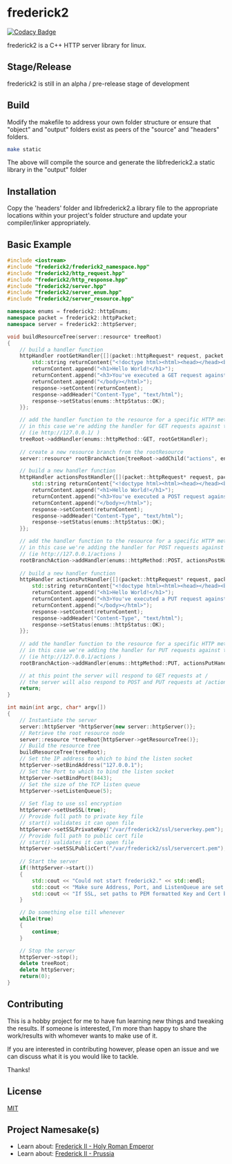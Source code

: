 # frederick2
[![Codacy Badge](https://api.codacy.com/project/badge/Grade/ad520bdcf77e402ca58ca18315d0b8c7)](https://www.codacy.com/manual/joseph.adomatis/frederick2?utm_source=github.com&amp;utm_medium=referral&amp;utm_content=DynasticSponge/frederick2&amp;utm_campaign=Badge_Grade)

frederick2 is a C++ HTTP server library for linux.

## Stage/Release

frederick2 is still in an alpha / pre-release stage of development

## Build

Modify the makefile to address your own folder structure or ensure that "object" and "output" folders exist as peers of the "source" and "headers" folders.

```bash
make static
```
The above will compile the source and generate the libfrederick2.a static library in the "output" folder

## Installation

Copy the 'headers' folder and libfrederick2.a library file to the appropriate locations within your project's folder structure and update your compiler/linker appropriately.

## Basic Example

```c++
#include <iostream>
#include "frederick2/frederick2_namespace.hpp"
#include "frederick2/http_request.hpp"
#include "frederick2/http_response.hpp"
#include "frederick2/server.hpp"
#include "frederick2/server_enum.hpp"
#include "frederick2/server_resource.hpp"

namespace enums = frederick2::httpEnums;
namespace packet = frederick2::httpPacket;
namespace server = frederick2::httpServer;

void buildResourceTree(server::resource* treeRoot)
{
    // build a handler function
    httpHandler rootGetHandler{[](packet::httpRequest* request, packet::httpResponse* response){
        std::string returnContent{"<!doctype html><html><head></head><body>"};
        returnContent.append("<h1>Hello World!</h1>");
        returnContent.append("<h3>You've executed a GET request against the root of 127.0.0.1</h3>");
        returnContent.append("</body></html>");
        response->setContent(returnContent);
        response->addHeader("Content-Type", "text/html");
        response->setStatus(enums::httpStatus::OK);
    }};

    // add the handler function to the resource for a specific HTTP method
    // in this case we're adding the handler for GET requests against the root resource
    // (ie http://127.0.0.1/ )
    treeRoot->addHandler(enums::httpMethod::GET, rootGetHandler);
    
    // create a new resource branch from the rootResource
    server::resource* rootBranchAction{treeRoot->addChild("actions", enums::resourceType::STATIC)};

    // build a new handler function    
    httpHandler actionsPostHandler{[](packet::httpRequest* request, packet::httpResponse* response){
        std::string returnContent{"<!doctype html><html><head></head><body>"};
        returnContent.append("<h1>Hello World!</h1>");
        returnContent.append("<h3>You've executed a POST request against /action of 127.0.0.1</h3>");
        returnContent.append("</body></html>");
        response->setContent(returnContent);
        response->addHeader("Content-Type", "text/html");
        response->setStatus(enums::httpStatus::OK);
    }};

    // add the handler function to the resource for a specific HTTP method
    // in this case we're adding the handler for POST requests against the 'actions'
    // (ie http://127.0.0.1/actions )
    rootBranchAction->addHandler(enums::httpMethod::POST, actionsPostHandler);
    
    // build a new handler function    
    httpHandler actionsPutHandler{[](packet::httpRequest* request, packet::httpResponse* response){
        std::string returnContent{"<!doctype html><html><head></head><body>"};
        returnContent.append("<h1>Hello World!</h1>");
        returnContent.append("<h3>You've executed a PUT request against /action of 127.0.0.1</h3>");
        returnContent.append("</body></html>");
        response->setContent(returnContent);
        response->addHeader("Content-Type", "text/html");
        response->setStatus(enums::httpStatus::OK);
    }};
    
    // add the handler function to the resource for a specific HTTP method
    // in this case we're adding the handler for PUT requests against the 'actions'
    // (ie http://127.0.0.1/actions )
    rootBranchAction->addHandler(enums::httpMethod::PUT, actionsPutHandler);

    // at this point the server will respond to GET requests at /
    // the server will also respond to POST and PUT requests at /actions
    return;
}

int main(int argc, char* argv[])
{
    // Instantiate the server
    server::httpServer *httpServer{new server::httpServer()};
    // Retrieve the root resource node
    server::resource *treeRoot{httpServer->getResourceTree()};
    // Build the resource tree
    buildResourceTree(treeRoot);
    // Set the IP address to which to bind the listen socket
    httpServer->setBindAddress("127.0.0.1");
    // Set the Port to which to bind the listen socket
    httpServer->setBindPort(8443);
    // Set the size of the TCP listen queue
    httpServer->setListenQueue(5);
    
    // Set flag to use ssl encryption
    httpServer->setUseSSL(true);
    // Provide full path to private key file
    // start() validates it can open file
    httpServer->setSSLPrivateKey("/var/frederick2/ssl/serverkey.pem");
    // Provide full path to public cert file
    // start() validates it can open file
    httpServer->setSSLPublicCert("/var/frederick2/ssl/servercert.pem");
    
    // Start the server
    if(!httpServer->start())
    {
        std::cout << "Could not start frederick2." << std::endl;
        std::cout << "Make sure Address, Port, and ListenQueue are set before calling start()" << std::endl;
        std::cout << "If SSL, set paths to PEM formatted Key and Cert before calling start()" << std::endl;
    }

    // Do something else till whenever
    while(true)
    {
        continue;
    }

    // Stop the server
    httpServer->stop();
    delete treeRoot;
    delete httpServer;
    return(0);
}
```

## Contributing

This is a hobby project for me to have fun learning new things and tweaking the results.  If someone is interested, I'm more than happy to share the work/results with whomever wants to make use of it.

If you are interested in contributing however, please open an issue and we can discuss what it is you would like to tackle.  

Thanks!

## License
[MIT](https://choosealicense.com/licenses/mit/)

## Project Namesake(s)
-  Learn about: [Frederick II - Holy Roman Emperor](https://en.wikipedia.org/wiki/Frederick_II,_Holy_Roman_Emperor)
-  Learn about: [Frederick II - Prussia](https://en.wikipedia.org/wiki/Frederick_the_Great)